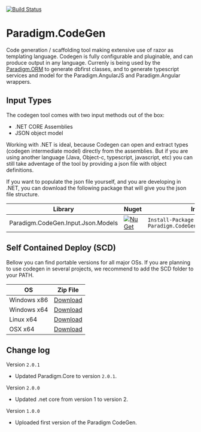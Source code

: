[![Build Status](https://travis-ci.org/MiracleDevs/Paradigm.CodeGen.svg?branch=master)](https://travis-ci.org/MiracleDevs/Paradigm.CodeGen)

# Paradigm.CodeGen
Code generation / scaffolding tool making extensive use of razor as templating language. Codegen is fully configurable and pluginable, and can produce output in any language. Currenly is being used by the [Paradigm.ORM](https://github.com/MiracleDevs/Paradigm.ORM.git) to generate dbfirst classes, and to generate typescript services and model for the Paradigm.AngularJS and Paradigm.Angular wrappers.


Input Types
---

The codegen tool comes with two input methods out of the box:
- .NET CORE Assemblies
- JSON object model

Working with .NET is ideal, because Codegen can open and extract types (codegen intermediate model) directly from the assemblies.
But if you are using another language (Java, Object-c, typescript, javascript, etc) you
can still take adventage of the tool by providing a json file with object definitions.

If you want to populate the json file yourself, and you are developing in .NET, you can download the
following package that will give you the json file structure.

| Library | Nuget | Install
|-|-|-|
| Paradigm.CodeGen.Input.Json.Models | [![NuGet](https://img.shields.io/nuget/v/Nuget.Core.svg)](https://www.nuget.org/packages/Paradigm.CodeGen.Input.Json.Models/) | `Install-Package Paradigm.CodeGen.Input.Json.Models` |


Self Contained Deploy (SCD)
---

Bellow you can find portable versions for all major OSs.
If you are planning to use codegen in several projects, we recommend to add the SCD folder to your PATH.

| OS | Zip File |
|-|-|
| Windows x86 | [Download](https://raw.githubusercontent.com/MiracleDevs/Paradigm.CodeGen/master/dist/codegen.win-x86.zip) |
| Windows x64 | [Download](https://raw.githubusercontent.com/MiracleDevs/Paradigm.CodeGen/master/dist/codegen.win-x64.zip) |
| Linux x64   | [Download](https://raw.githubusercontent.com/MiracleDevs/Paradigm.CodeGen/master/dist/codegen.linux-x64.zip) |
| OSX x64     | [Download](https://raw.githubusercontent.com/MiracleDevs/Paradigm.CodeGen/master/dist/codegen.osx-x64.zip) |

Change log
---

Version `2.0.1`
- Updated Paradigm.Core to version `2.0.1`.

Version `2.0.0`
- Updated .net core from version 1 to version 2.

Version `1.0.0`
- Uploaded first version of the Paradigm CodeGen.
